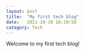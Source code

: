 ```yaml
---
layout: post
title:  "My first tech blog"
date:   2021-10-18 16:10:58 
category: Tech
---
```

Welcome to my first tech blog!
